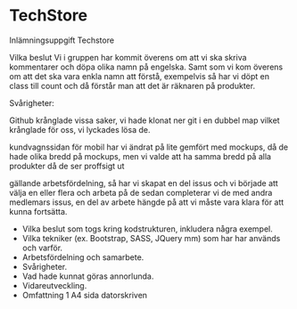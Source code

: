 # TechStore
Inlämningsuppgift Techstore

Vilka beslut
Vi i gruppen har kommit överens om att vi ska skriva kommentarer och döpa olika namn på engelska. Samt som vi kom överens om att det ska vara enkla namn att förstå, exempelvis så har vi döpt en class till count och då förstår man att det är räknaren på produkter.

Svårigheter:

Github krånglade vissa saker, vi hade klonat ner git i en dubbel map vilket krånglade för oss, vi lyckades lösa de.

kundvagnssidan för mobil har vi ändrat på lite gemfört med mockups, då de hade olika bredd på mockups, men vi valde att ha samma bredd på alla produkter då de ser proffsigt ut

gällande arbetsfördelning, så har vi skapat en del issus och vi började att välja en eller flera och arbeta på de sedan completerar vi de med andra medlemars issus, en del av arbete hängde på att vi måste vara klara för att kunna fortsätta.









* Vilka beslut som togs kring kodstrukturen, inkludera några exempel.
* Vilka tekniker (ex. Bootstrap, SASS, JQuery mm) som har har används och varför.
* Arbetsfördelning och samarbete.
* Svårigheter.
* Vad hade kunnat göras annorlunda.
* Vidareutveckling.
* Omfattning 1 A4 sida datorskriven 